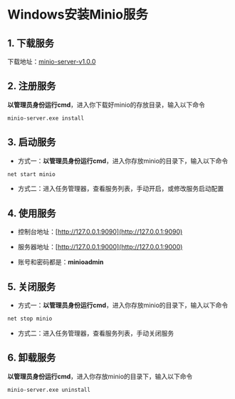 # Windows安装Minio服务

## 1. 下载服务

下载地址：[minio-server-v1.0.0](https://github.com/hexiang10/minio-windows-server/releases/download/v1.0.0/minio-server-v1.0.0.7z?_blank)

## 2. 注册服务

**以管理员身份运行cmd**，进入你下载好minio的存放目录，输入以下命令

```bash
minio-server.exe install
```

## 3. 启动服务

- 方式一：**以管理员身份运行cmd**，进入你存放minio的目录下，输入以下命令

```bash
net start minio
```

- 方式二：进入任务管理器，查看服务列表，手动开启，或修改服务启动配置

## 4. 使用服务

- 控制台地址：[http://127.0.0.1:9090](http://127.0.0.1:9090)

- 服务器地址：[http://127.0.0.1:9000](http://127.0.0.1:9000)

- 账号和密码都是：**minioadmin**

## 5. 关闭服务

- 方式一：**以管理员身份运行cmd**，进入你存放minio的目录下，输入以下命令

```bash
net stop minio
```

- 方式二：进入任务管理器，查看服务列表，手动关闭服务

## 6. 卸载服务

**以管理员身份运行cmd**，进入你存放minio的目录下，输入以下命令

```bash
minio-server.exe uninstall
```

